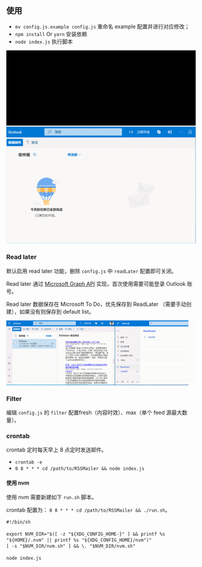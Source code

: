 ## 使用

- `mv config.js.example config.js` 重命名 example 配置并进行对应修改；
- `npm install` Or `yarn` 安装依赖
- `node index.js` 执行脚本

![run](./images/run.gif)
![run](./images/receive.gif)


### Read later

默认启用 read later 功能，删除 `config.js` 中 `readLater` 配置即可关闭。

Read later 通过 [Microsoft Graph API](https://docs.microsoft.com/en-us/graph/api/resources/todo-overview?view=graph-rest-1.0) 实现，首次使用需要可能登录 Outlook 账号。

Read later 数据保存在 Microsoft To Do，优先保存到 ReadLater （需要手动创建），如果没有则保存到 default list。

![ReadLater](./images/readlater.gif)


### Filter

编辑 `config.js` 的 `filter` 配置fresh（内容时效）、max（单个 feed 源最大数量）。


### crontab

crontab 定时每天早上 8 点定时发送邮件。

- `crontab -e`
- `0 8 * * * cd /path/to/RSSMailer && node index.js`

#### 使用 nvm

使用 nvm 需要新建如下 `run.sh` 脚本。

crontab 配置为： `0 8 * * * cd /path/to/RSSMailer && ./run.sh`。
```
#!/bin/sh

export NVM_DIR="$([ -z "${XDG_CONFIG_HOME-}" ] && printf %s "${HOME}/.nvm" || printf %s "${XDG_CONFIG_HOME}/nvm")"
[ -s "$NVM_DIR/nvm.sh" ] && \. "$NVM_DIR/nvm.sh"

node index.js
```
